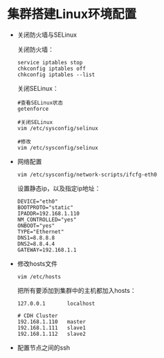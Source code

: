 # 集群搭建Linux环境配置

- 关闭防火墙与SELinux

  关闭防火墙：

  ```shell
  service iptables stop
  chkconfig iptables off
  chkconfig iptables --list
  ```

  关闭SELinux：

  ```shell
  #查看SELinux状态
  getenforce
  
  #关闭SELinux
  vim /etc/sysconfig/selinux
  
  #修改
  vim /etc/sysconfig/selinux
  ```

- 网络配置

  ```
  vim /etc/sysconfig/network-scripts/ifcfg-eth0
  ```

  设置静态ip，以及指定ip地址：

  ```
  DEVICE="eth0"
  BOOTPROTO="static"
  IPADDR=192.168.1.110
  NM_CONTROLLED="yes"
  ONBOOT="yes"
  TYPE="Ethernet"
  DNS1=8.8.8.8
  DNS2=8.8.4.4
  GATEWAY=192.168.1.1
  ```

- 修改hosts文件

  ```shell
  vim /etc/hosts
  ```

  把所有要添加到集群中的主机都加入hosts：

  ```shell
  127.0.0.1       localhost
  
  # CDH Cluster
  192.168.1.110   master
  192.168.1.111   slave1
  192.168.1.112   slave2
  ```

- 配置节点之间的ssh

  

  